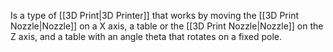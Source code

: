 Is a type of [[3D Print|3D Printer]] that works by moving the [[3D Print Nozzle|Nozzle]] on a X axis, a table or the [[3D Print Nozzle|Nozzle]] on the Z axis, and a table with an angle theta that rotates on a fixed pole. 